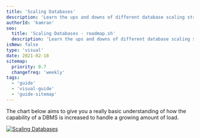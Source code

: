 ```yaml
---
title: 'Scaling Databases'
description: 'Learn the ups and downs of different database scaling strategies'
authorId: 'kamran'
seo:
  title: 'Scaling Databases - roadmap.sh'
  description: 'Learn the ups and downs of different database scaling strategies'
isNew: false
type: 'visual'
date: 2021-02-18
sitemap:
  priority: 0.7
  changefreq: 'weekly'
tags:
  - 'guide'
  - 'visual-guide'
  - 'guide-sitemap'
---
```


The chart below aims to give you a really basic understanding of how the capability of a DBMS is increased to handle a growing amount of load.

[![Scaling Databases](/guides/scaling-databases.svg)](/guides/scaling-databases.svg)
